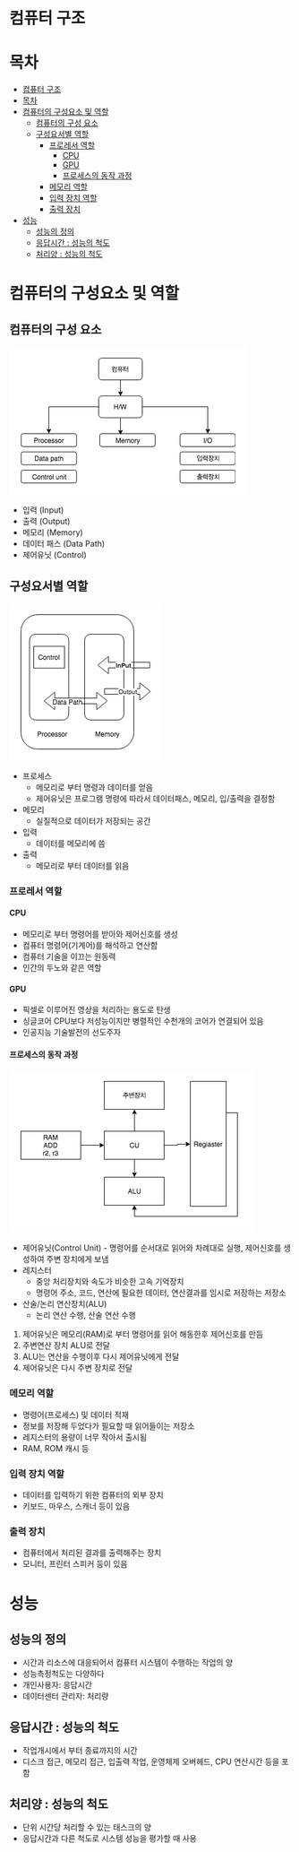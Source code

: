 # 컴퓨터 구조

# 목차
- [컴퓨터 구조](#%EC%BB%B4%ED%93%A8%ED%84%B0-%EA%B5%AC%EC%A1%B0)
- [목차](#%EB%AA%A9%EC%B0%A8)
- [컴퓨터의 구성요소 및 역할](#%EC%BB%B4%ED%93%A8%ED%84%B0%EC%9D%98-%EA%B5%AC%EC%84%B1%EC%9A%94%EC%86%8C-%EB%B0%8F-%EC%97%AD%ED%95%A0)
  - [컴퓨터의 구성 요소](#%EC%BB%B4%ED%93%A8%ED%84%B0%EC%9D%98-%EA%B5%AC%EC%84%B1-%EC%9A%94%EC%86%8C)
  - [구성요서별 역할](#%EA%B5%AC%EC%84%B1%EC%9A%94%EC%84%9C%EB%B3%84-%EC%97%AD%ED%95%A0)
    - [프로레서 역할](#%ED%94%84%EB%A1%9C%EB%A0%88%EC%84%9C-%EC%97%AD%ED%95%A0)
      - [CPU](#cpu)
      - [GPU](#gpu)
      - [프로세스의 동작 과정](#%ED%94%84%EB%A1%9C%EC%84%B8%EC%8A%A4%EC%9D%98-%EB%8F%99%EC%9E%91-%EA%B3%BC%EC%A0%95)
    - [메모리 역할](#%EB%A9%94%EB%AA%A8%EB%A6%AC-%EC%97%AD%ED%95%A0)
    - [입력 장치 역할](#%EC%9E%85%EB%A0%A5-%EC%9E%A5%EC%B9%98-%EC%97%AD%ED%95%A0)
    - [출력 장치](#%EC%B6%9C%EB%A0%A5-%EC%9E%A5%EC%B9%98)
- [성능](#%EC%84%B1%EB%8A%A5)
  - [성능의 정의](#%EC%84%B1%EB%8A%A5%EC%9D%98-%EC%A0%95%EC%9D%98)
  - [응답시간 : 성능의 척도](#%EC%9D%91%EB%8B%B5%EC%8B%9C%EA%B0%84--%EC%84%B1%EB%8A%A5%EC%9D%98-%EC%B2%99%EB%8F%84)
  - [처리양 : 성능의 척도](#%EC%B2%98%EB%A6%AC%EC%96%91--%EC%84%B1%EB%8A%A5%EC%9D%98-%EC%B2%99%EB%8F%84)


# 컴퓨터의 구성요소 및 역할

## 컴퓨터의 구성 요소

![](/draw/ca-com.png)

* 입력 (Input)
* 출력 (Output)
* 메모리 (Memory)
* 데이터 패스 (Data Path)
* 제어유닛 (Control)


## 구성요서별 역할

![](/draw/cs-computer.png)


* 프로세스
  * 메모리로 부터 명령과 데이터를 얻음
  * 제어유닛은 프로그램 명령에 따라서 데이터패스, 메모리, 입/출력을 결정함
* 메모리
  * 실질적으로 데이터가 저장되는 공간
* 입력
  * 데이터를 메모리에 씀
* 출력
  * 메모리로 부터 데이터를 읽음


### 프로레서 역할
#### CPU
* 메모리로 부터 명령어를 받아와 제어신호를 생성
* 컴퓨터 명령어(기계어)를 해석하고 연산함
* 컴퓨터 기술을 이끄는 원동력
* 인간의 두노와 같은 역할

#### GPU
* 픽셀로 이루어진 영상을 처리하는 용도로 탄생
* 싱글코어 CPU보다 저성능이지만 병렬적인 수천개의 코어가 연결되어 있음
* 인공지능 기술발전의 선도주자

#### 프로세스의 동작 과정

![](/draw/cu-alu.png)

* 제어유닛(Control Unit) - 명령어를 순서대로 읽어와 차례대로 실행, 제어신호를 생성하여 주변 장치에게 보냄
* 레지스터
  * 중앙 처리장치와 속도가 비슷한 고속 기억장치
  * 명령어 주소, 코드, 연산에 필요한 데이터, 연산결과를 임시로 저장하는 저장소
* 산술/논리 연산장치(ALU)
  * 논리 연산 수행, 산술 연산 수행

1. 제어유닛은 메모리(RAM)로 부터 명령어를 읽어 해동한후 제어신호를 만듬
2. 주변연산 장치 ALU로 전달
3. ALU는 연산을 수행이후 다시 제어유닛에게 전달
4. 제어유닛은 다시 주변 장치로 전달

### 메모리 역할
* 명령어(프로세스) 및 데이터 적재
* 정보를 저장해 두었다가 필요할 때 읽어들이는 저장소
* 레지스터의 용량이 너무 작아서 출시됨
* RAM, ROM 캐시 등


### 입력 장치 역할
* 데이터를 입력하기 위한 컴퓨터의 외부 장치
* 키보드, 마우스, 스캐너 등이 있음

### 출력 장치
* 컴퓨터에서 처리된 결과를 출력해주는 장치
* 모니터, 프린터 스피커 등이 있음


# 성능

## 성능의 정의
* 시간과 리소스에 대응되어서 컴퓨터 시스템이 수행하는 작업의 양
* 성능측정척도는 다양하다
* 개인사용자: 응답시간
* 데이터센터 관리자: 처리량

## 응답시간 : 성능의 척도
* 작업개시에서 부터 종료까지의 시간
* 디스크 접근, 메모리 접근, 입출력 작업, 운영체제 오버헤드, CPU 연산시간 등을 포함

## 처리양 : 성능의 척도
* 단위 시간당 처리할 수 있는 태스크의 양
* 응답시간과 다른 척도로 시스템 성능을 평가할 때 사용

